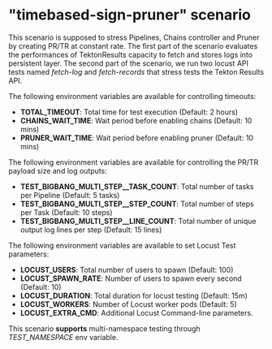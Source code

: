 # "timebased-sign-pruner" scenario

This scenario is supposed to stress Pipelines, Chains controller and Pruner by creating PR/TR at constant rate. The first part of the scenario evaluates the performances of TektonResults capacity to fetch and stores logs into persistent layer. The second part of the scenario, we run two locust API tests named *fetch-log* and *fetch-records* that stress tests the Tekton Results API.

The following environment variables are available for controlling timeouts:
- **TOTAL_TIMEOUT**: Total time for test execution (Default: 2 hours)
- **CHAINS_WAIT_TIME**: Wait period before enabling chains (Default: 10 mins)
- **PRUNER_WAIT_TIME**: Wait period before enabling pruner (Default: 10 mins)

The following environment variables are available for controlling the PR/TR payload size and log outputs:
- **TEST_BIGBANG_MULTI_STEP__TASK_COUNT**: Total number of tasks per Pipeline (Default: 5 tasks)
- **TEST_BIGBANG_MULTI_STEP__STEP_COUNT**: Total number of steps per Task (Default: 10 steps)
- **TEST_BIGBANG_MULTI_STEP__LINE_COUNT**: Total number of unique output log lines per step (Default: 15 lines)

The following environment variables are available to set Locust Test parameters:
- **LOCUST_USERS**: Total number of users to spawn (Default: 100)
- **LOCUST_SPAWN_RATE**: Number of users to spawn every second (Default: 10)
- **LOCUST_DURATION**: Total duration for locust testing (Default: 15m)
- **LOCUST_WORKERS**: Number of Locust worker pods (Default: 5)
- **LOCUST_EXTRA_CMD**: Additional Locust Command-line parameters.

This scenario **supports** multi-namespace testing through *TEST_NAMESPACE* env variable.
